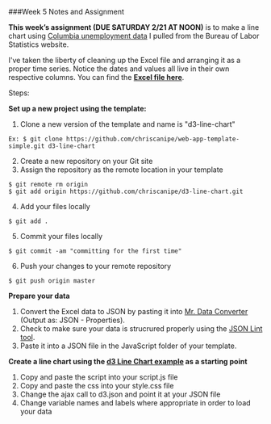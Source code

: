 

###Week 5 Notes and Assignment

**This week’s assignment (DUE SATURDAY 2/21 AT NOON)** is to make a line chart using [Columbia unemployment data](http://data.bls.gov/timeseries/LAUMT291786000000006?data_tool=XGtable) I pulled from the Bureau of Labor Statistics website.

I've taken the liberty of cleaning up the Excel file and arranging it as a proper time series. Notice the dates and values all live in their own respective columns. You can find the [**Excel file here**](https://github.com/chriscanipe/Data-Vis-Spring-2015/tree/master/week-5).

Steps:

**Set up a new project using the template:**

1. Clone a new version of the template and name is "d3-line-chart"
 
 ``` 
 Ex: $ git clone https://github.com/chriscanipe/web-app-template-simple.git d3-line-chart
 ```
2. Create a new repository on your Git site
3. Assign the repository as the remote location in your template

 ```
 $ git remote rm origin
 $ git add origin https://github.com/chriscanipe/d3-line-chart.git
 ```
4. Add your files locally
 
 ```
 $ git add .
 ```
5. Commit your files locally
 
 ```
 $ git commit -am "committing for the first time"
 ```
6. Push your changes to your remote repository
 
 ```
 $ git push origin master
 ```

**Prepare your data**

1. Convert the Excel data to JSON by pasting it into [Mr. Data Converter](http://shancarter.github.io/mr-data-converter/) (Output as: JSON - Properties).
2. Check to make sure your data is strucrured properly using the [JSON Lint tool](http://pro.jsonlint.com/).
3. Paste it into a JSON file in the JavaScript folder of your template.

**Create a line chart using the [d3 Line Chart example](http://bl.ocks.org/mbostock/3883245) as a starting point**

1. Copy and paste the script into your script.js file
2. Copy and paste the css into your style.css file
3. Change the ajax call to d3.json and point it at your JSON file
4. Change variable names and labels where appropriate in order to load your data


